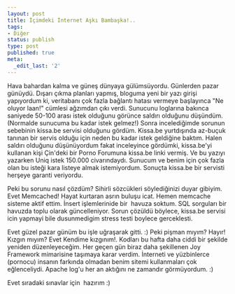 ```yaml
---
layout: post
title: İçimdeki İnternet Aşkı Bambaşka!..
tags:
- Diğer
status: publish
type: post
published: true
meta:
  _edit_last: '2'
---
```

Hava bahardan kalma ve güneş dünyaya gülümsüyordu. Günlerden pazar günüydü. Dışarı çıkma planları yapmış, bloguma yeni bir yazı girişi yapıyordum ki, veritabanı çok fazla bağlantı hatası vermeye başlayınca "Ne oluyor laan!" cümlesi ağzımdan çıkı verdi. Sunucunu loglarına bakınca saniyede 50-100 arası istek olduğunu görünce saldırı olduğunu düşündüm. (Normalde sunucuma bu kadar istek gelmez!) Sonra incelediğimde sorunun sebebinin kissa.be servisi olduğunu gördüm. Kissa.be yurtdışında az-buçuk tanınan bir servis olduğu için neden bu kadar istek geldiğine baktım. Halen saldırı olduğunu düşünüyordum fakat inceleyince gördümki, kissa.be'yi kullanan kişi Çin'deki bir Porno Forumuna kissa.be linki vermiş. Ve bu yazıyı yazarken Uniq istek 150.000 civarındaydı. Sunucum ve benim için çok fazla olan bu isteği kara listeye almak istemiyordum. Sonuçta kissa.be bir servisti herşeye garanti veriyordu.

Peki bu sorunu nasıl çözdüm? Sihirli sözcükleri söylediğinizi duyar gibiyim. Evet Memcached! Hayat kurtaran asrın buluşu icat. Hemen memcache sisteme aktif ettim. İnsert işlemlerinide bir  havuza soktum. SQL sorguları bir havuzda toplu olarak güncelleniyor. Sorun çözüldü böylece, kissa.be servisi icin yapmayi bile dusunmedigim stress testi boylece gerceklesti.

Evet güzel pazar günüm bu işle uğraşarak gitti. :) Peki pişman mıyım? Hayır! Kızgın mıyım? Evet Kendime kızgınım!. Kodları bu hafta daha ciddi bir şekilde yeniden düzenleyeceğim. Her geçen gün biraz daha şekillenen Joy Framework mimarisine taşımaya karar verdim. İnterneti ve yüzbinlerce (pornocu) insanın farkında olmadan benim sitemi kullanmaları çok eğlenceliydi. Apache log'u her an aktığını ne zamandır görmüyordum. :)

Evet sıradaki sınavlar için  hazırım :)
